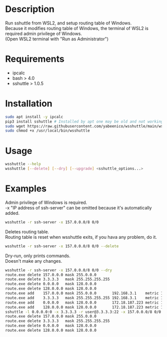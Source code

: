 
# Description
Run sshuttle from WSL2, and setup routing table of Windows.  
Because it modifies routing table of Windows,
the terminal of WSL2 is required admin privilege of Windows.  
(Open WSL2 terminal with "Run as Administrator")

# Requirements
- ipcalc
- bash > 4.0
- sshuttle > 1.0.5

# Installation
```bash
sudo apt install -y ipcalc
pip3 install sshuttle # Installed by apt one may be old and not working!
sudo wget https://raw.githubusercontent.com/yabeenico/wsshuttle/main/wsshuttle -O /usr/local/bin/wsshuttle
sudo chmod +x /usr/local/bin/wsshuttle
```

# Usage
```bash
wsshuttle --help
wsshuttle [--delete] [--dry] [--upgrade] <sshuttle_options...>
```

# Examples
Admin privilege of Windows is required.  
-x "IP address of ssh-server" can be omitted because it's automatically added.

```bash
wsshuttle -r ssh-server -x 157.0.0.0/8 0/0
```

Deletes routing table.  
Routing table is reset when wsshuttle exits, if you hava any problem, do it.

```bash
wsshuttle -r ssh-server -x 157.0.0.0/8 0/0 --delete
```

Dry-run, only prints commands.  
Doesn't make any changes.

```bash
wsshuttle -r ssh-server -x 157.0.0.0/8 0/0 --dry
route.exe delete 157.0.0.0 mask 255.0.0.0
route.exe delete 3.3.3.3   mask 255.255.255.255
route.exe delete 0.0.0.0   mask 128.0.0.0
route.exe delete 128.0.0.0 mask 128.0.0.0
route.exe add    157.0.0.0 mask 255.0.0.0       192.168.3.1    metric 1 if 7
route.exe add    3.3.3.3   mask 255.255.255.255 192.168.3.1    metric 1 if 7
route.exe add    0.0.0.0   mask 128.0.0.0       172.18.187.223 metric 1 if 46
route.exe add    128.0.0.0 mask 128.0.0.0       172.18.187.223 metric 1 if 46
sshuttle -l 0.0.0.0:0 -x 3.3.3.3 -r user@3.3.3.3:22 -x 157.0.0.0/8 0/0
route.exe delete 157.0.0.0 mask 255.0.0.0
route.exe delete 3.3.3.3   mask 255.255.255.255
route.exe delete 0.0.0.0   mask 128.0.0.0
route.exe delete 128.0.0.0 mask 128.0.0.0
```

